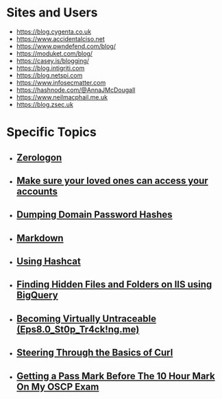# Sites and Users

* https://blog.cygenta.co.uk
* https://www.accidentalciso.net
* https://www.pwndefend.com/blog/
* https://moduket.com/blog/
* https://casey.is/blogging/
* https://blog.intigriti.com
* https://blog.netspi.com
* https://www.infosecmatter.com
* https://hashnode.com/@AnnaJMcDougall
* https://www.neilmacphail.me.uk
* https://blog.zsec.uk

# Specific Topics

* ## [Zerologon](https://blog.zsec.uk/zerologon-attacking-defending/)

* ## [Make sure your loved ones can access your accounts](https://johnopdenakker.com/make-sure-loved-ones-can-access-your-accounts/)

* ## [Dumping Domain Password Hashes](https://pentestlab.blog/2018/07/04/dumping-domain-password-hashes/)

* ## [Markdown](https://scottspence.com/2020/09/17/writing-with-markdown)

* ## [Using Hashcat](https://medium.com/bugbountywriteup/cracking-hashes-with-hashcat-2b21c01c18ec)

* ## [Finding Hidden Files and Folders on IIS using BigQuery](https://blog.assetnote.io/2020/09/18/finding-hidden-files-folders-iis-bigquery/)

* ## [Becoming Virtually Untraceable (Eps8.0_St0p_Tr4ck!ng.me)](https://medium.com/@ian.barwise/becoming-virtually-untraceable-eps8-0-st0p-tr4ck-ng-me-65d958041ae6)

* ## [Steering Through the Basics of Curl](https://medium.com/@vanessamorales.1023/steering-through-the-basics-of-curl-2c5f0f510a)

* ## [Getting a Pass Mark Before The 10 Hour Mark On My OSCP Exam](https://medium.com/@svvcyber/getting-a-pass-mark-before-the-10-hour-mark-on-my-oscp-exam-7311adb9a3b2)


